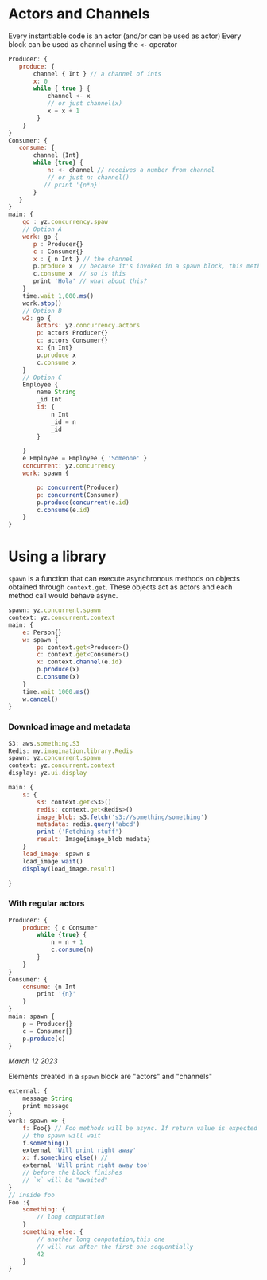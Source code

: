 # Actors and Channels

Every instantiable code is an actor (and/or can be used as actor)
Every block can be used as channel using the `<-` operator

```javascript
Producer: {
   produce: {
       channel { Int } // a channel of ints
       x: 0
       while { true } {
           channel <- x
           // or just channel(x)
           x = x + 1
        }
    }
}
Consumer: {
   consume: { 
       channel {Int}
       while {true} {
           n: <- channel // receives a number from channel
           // or just n: channel()
          // print '{n*n}'
       }
   }
}
main: {
    go : yz.concurrency.spaw
    // Option A
    work: go { 
       p : Producer{}
       c : Consumer{}
       x : { n Int } // the channel
       p.produce x  // because it's invoked in a spawn block, this method is async
       c.consume x  // so is this
       print 'Hola' // what about this?
    }
    time.wait 1,000.ms()
    work.stop()
    // Option B
    w2: go {
        actors: yz.concurrency.actors
        p: actors Producer{} 
        c: actors Consumer{}
        x: {n Int}
        p.produce x
        c.consume x
    }
    // Option C
    Employee {
        name String
        _id Int
        id: { 
            n Int
            _id = n
            _id 
        }

    }
    e Employee = Employee { 'Someone' }
    concurrent: yz.concurrency
    work: spawn {

        p: concurrent(Producer)
        p: concurrent(Consumer)
        p.produce(concurrent(e.id)
        c.consume(e.id)
    }
}
```

# Using a library
`spawn` is a function that can execute asynchronous methods on objects
obtained through `context.get`. These objects act as actors and each 
method call would behave async. 
```javascript
spawn: yz.concurrent.spawn
context: yz.concurrent.context
main: {
    e: Person{}
    w: spawn {
        p: context.get<Producer>()
        c: context.get<Consumer>()
        x: context.channel(e.id)
        p.produce(x)
        c.consume(x)
    }
    time.wait 1000.ms()
    w.cancel()
}
```

### Download image and metadata

```javascript
S3: aws.something.S3
Redis: my.imagination.library.Redis
spawn: yz.concurrent.spawn
context: yz.concurrent.context
display: yz.ui.display

main: { 
    s: {
        s3: context.get<S3>()
        redis: context.get<Redis>()
        image_blob: s3.fetch('s3://something/something')
        metadata: redis.query('abcd')
        print ('Fetching stuff')
        result: Image{image_blob medata}
    }
    load_image: spawn s
    load_image.wait()
    display(load_image.result)

}
```
### With regular actors

```javascript
Producer: {
    produce: { c Consumer 
        while {true} {
            n = n + 1
            c.consume(n)
        }
    }
}
Consumer: {
    consume: {n Int
        print '{n}'
    }
}
main: spawn {
    p = Producer{}
    c = Consumer{}
    p.produce(c)
}
```

_March 12 2023_

Elements created in a `spawn` block are "actors" and "channels" 


```javascript 
external: {
    message String
    print message
}
work: spawn => {
    f: Foo{} // Foo methods will be async. If return value is expected
    // the spawn will wait 
    f.something()
    external 'Will print right away'
    x: f.something_else() // 
    external 'Will print right away too'
    // before the block finishes
    // `x` will be "awaited" 
}
// inside foo
Foo :{ 
    something: {
        // long computation
    }
    something_else: {
        // another long conputation,this one
        // will run after the first one sequentially 
        42
    }
}
```